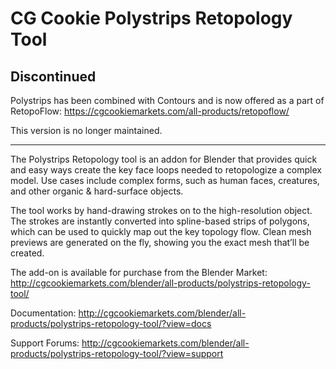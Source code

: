 CG Cookie Polystrips Retopology Tool
==========

## Discontinued
Polystrips has been combined with Contours and is now offered as a part of RetopoFlow: https://cgcookiemarkets.com/all-products/retopoflow/

This version is no longer maintained.

---------------

The Polystrips Retopology tool is an addon for Blender that provides quick and easy ways create the key face loops needed to retopologize a complex model. Use cases include complex forms, such as human faces, creatures, and other organic & hard-surface objects.

The tool works by hand-drawing strokes on to the high-resolution object. The strokes are instantly converted into spline-based strips of polygons, which can be used to quickly map out the key topology flow. Clean mesh previews are generated on the fly, showing you the exact mesh that’ll be created.

The add-on is available for purchase from the Blender Market: http://cgcookiemarkets.com/blender/all-products/polystrips-retopology-tool/

Documentation: http://cgcookiemarkets.com/blender/all-products/polystrips-retopology-tool/?view=docs

Support Forums: http://cgcookiemarkets.com/blender/all-products/polystrips-retopology-tool/?view=support

